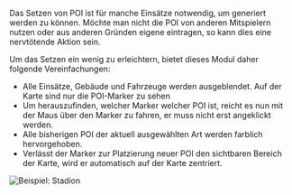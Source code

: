 Das Setzen von POI ist für manche Einsätze notwendig, um generiert werden zu können. Möchte man nicht die POI von anderen Mitspielern nutzen oder aus anderen Gründen eigene eintragen, so kann dies eine nervtötende Aktion sein.

Um das Setzen ein wenig zu erleichtern, bietet dieses Modul daher folgende Vereinfachungen:
* Alle Einsätze, Gebäude und Fahrzeuge werden ausgeblendet. Auf der Karte sind nur die POI-Marker zu sehen
* Um herauszufinden, welcher Marker welcher POI ist, reicht es nun mit der Maus über den Marker zu fahren, er muss nicht erst angeklickt werden.
* Alle bisherigen POI der aktuell ausgewählten Art werden farblich hervorgehoben.
* Verlässt der Marker zur Platzierung neuer POI den sichtbaren Bereich der Karte, wird er automatisch auf der Karte zentriert.

![Beispiel: Stadion](/docs/assets/enhancedPOI/img/de_DE.png)
